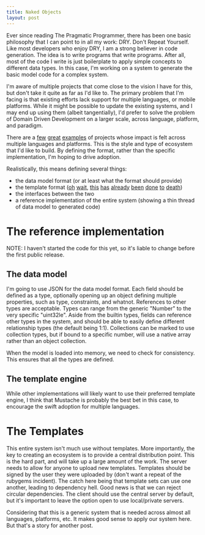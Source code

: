 ```yaml
---
title: Naked Objects
layout: post
---
```

Ever since reading The Pragmatic Programmer, there has been one basic philosophy that I can point to in all my work: DRY. Don't Repeat Yourself. Like most developers who enjoy DRY, I am a strong believer in code generation. The idea is to write programs that write programs. After all, most of the code I write is just boilerplate to apply simple concepts to different data types. In this case, I'm working on a system to generate the basic model code for a complex system.

I'm aware of multiple projects that come close to the vision I have for this, but don't take it quite as far as I'd like to. The primary problem that I'm facing is that existing efforts lack support for multiple languages, or mobile platforms. While it might be possible to update the existing systems, and I may end up using them (albeit tangentially), I'd prefer to solve the problem of Domain Driven Development on a larger scale, across language, platform, and paradigm.

There are a [few][json] [great][mustache] [examples][verbal-expressions] of projects whose impact is felt across multiple languages and platforms. This is the style and type of ecosystem that I'd like to build. By defining the format, rather than the specific implementation, I'm hoping to drive adoption.

Realistically, this means defining several things:

* the data model format (or at least what the format should provide)
* the template format ([oh][ctemplate] [wait][et], [this][mustache] [has][liquid] [already][erb] [been][stringtemplate] [done][m4] [to][genshi] [death][sprintf])
* the interfaces between the two
* a reference implementation of the entire system (showing a thin thread of data model to generated code)

# The reference implementation

NOTE: I haven't started the code for this yet, so it's liable to change before the first public release.

## The data model

I'm going to use JSON for the data model format. Each field should be defined as a type, optionally opening up an object defining multiple properties, such as type, constraints, and whatnot. References to other types are acceptable. Types can range from the generic "Number" to the very specific "uint32le". Aside from the builtin types, fields can reference other types in the system, and should be able to easily define different relationship types (the default being 1:1). Collections can be marked to use collection types, but if bound to a specific number, will use a native array rather than an object collection.

When the model is loaded into memory, we need to check for consistency. This ensures that all the types are defined.

## The template engine

While other implementations will likely want to use their preferred template engine, I think that Mustache is probably the best bet in this case, to encourage the swift adoption for multiple languages.

# The Templates

This entire system isn't much use without templates. More importantly, the key to creating an ecosystem is to provide a central distribution point. This is the hard part, and will take up a large amount of the work. The server needs to allow for anyone to upload new templates. Templates should be signed by the user they were uploaded by (don't want a repeat of the rubygems incident). The catch here being that template sets can use one another, leading to dependency hell. Good news is that we can reject circular dependencies. The client should use the central server by default, but it's important to leave the option open to use local/private servers.

Considering that this is a generic system that is needed across almost all languages, platforms, etc. It makes good sense to apply our system here. But that's a story for another post.

[genshi]: http://genshi.edgewall.org/
[stringtemplate]: http://www.stringtemplate.org/
[m4]: http://www.gnu.org/software/m4/m4.html
[erb]: http://ruby-doc.org/stdlib-1.9.3/libdoc/erb/rdoc/ERB.html
[liquid]: http://liquidmarkup.org/
[json]: http://json.org/
[mustache]: http://mustache.github.io/
[verbal-expressions]: http://verbalexpressions.github.io/
[sprintf]: http://www.cplusplus.com/reference/cstdio/printf/
[ctemplate]: http://code.google.com/p/ctemplate/
[et]: http://www.ivan.fomichev.name/2008/05/erlang-template-engine-prototype.html